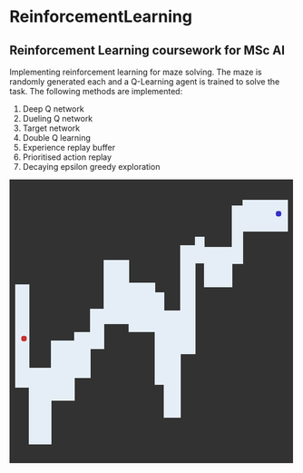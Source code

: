 # ReinforcementLearning

## Reinforcement Learning coursework for MSc AI 

Implementing reinforcement learning for maze solving.
The maze is randomly generated each and a Q-Learning agent is trained to solve the task.
The following methods are implemented:

1) Deep Q network 
2) Dueling Q network
3) Target network
4) Double Q learning
5) Experience replay buffer
6) Prioritised action replay
7) Decaying epsilon greedy exploration


![Agent examples](maze.gif)
